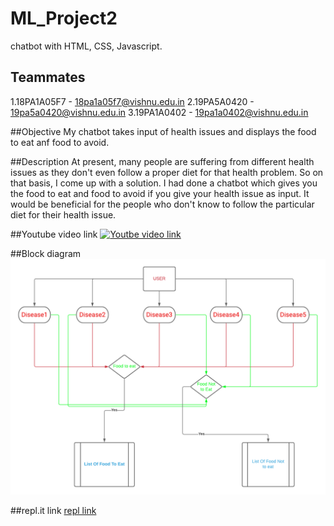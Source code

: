 # ML_Project2
chatbot with HTML, CSS, Javascript.

## Teammates
1.18PA1A05F7 - 18pa1a05f7@vishnu.edu.in
2.19PA5A0420 - 19pa5a0420@vishnu.edu.in
3.19PA1A0402 - 19pa1a0402@vishnu.edu.in

##Objective
My chatbot takes input of health issues and displays the food to eat anf food to avoid.

##Description
At present, many people are suffering from different health issues as they don't even follow a proper diet for that health problem. So on that basis, I come up with a solution. I had done a chatbot which gives you the food to eat and food to avoid if you give your health issue as input. It would be beneficial for the people who don't know
to follow the particular diet for their health issue. 

##Youtube video link
[![Youtbe video link](https://img.youtube.com/vi/Fxd2kCPVUEI/0.jpg)](https://www.youtube.com/watch?v=Fxd2kCPVUEI)

##Block diagram
![Block diagram](https://raw.githubusercontent.com/pranathi-thota/ML_2020_Chatbot/main/Diet%20chatbot%20.png)

##repl.it link
[repl link](https://bot.pranathi31.repl.co)


